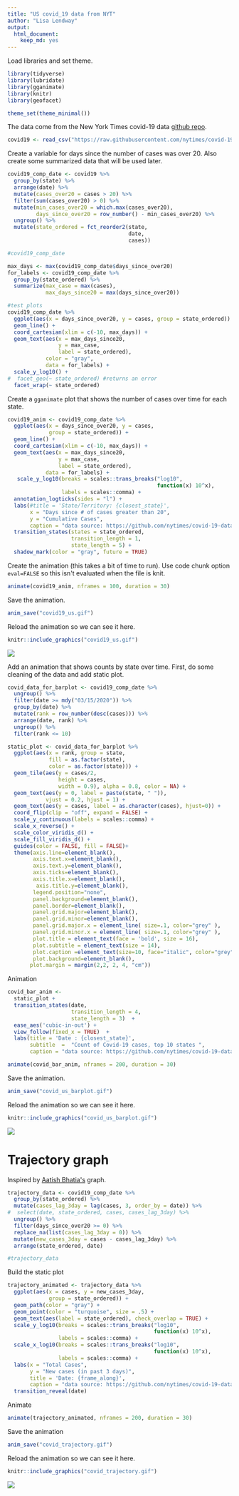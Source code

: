 ```yaml
---
title: "US covid_19 data from NYT"
author: "Lisa Lendway"
output: 
  html_document:
    keep_md: yes
---
```




Load libraries and set theme.

```r
library(tidyverse)
library(lubridate)
library(gganimate)
library(knitr)
library(geofacet)

theme_set(theme_minimal())
```

The data come from the New York Times covid-19 data [github repo](https://github.com/nytimes/covid-19-data).


```r
covid19 <- read_csv("https://raw.githubusercontent.com/nytimes/covid-19-data/master/us-states.csv")
```

Create a variable for days since the number of cases was over 20. Also create some summarized data that will be used later.

```r
covid19_comp_date <- covid19 %>% 
  group_by(state) %>% 
  arrange(date) %>% 
  mutate(cases_over20 = cases > 20) %>% 
  filter(sum(cases_over20) > 0) %>% 
  mutate(min_cases_over20 = which.max(cases_over20),
         days_since_over20 = row_number() - min_cases_over20) %>% 
  ungroup() %>% 
  mutate(state_ordered = fct_reorder2(state,
                                      date,
                                      cases))

#covid19_comp_date

max_days <- max(covid19_comp_date$days_since_over20)
for_labels <- covid19_comp_date %>% 
  group_by(state_ordered) %>% 
  summarize(max_case = max(cases),
            max_days_since20 = max(days_since_over20))
```


```r
#test plots
covid19_comp_date %>% 
  ggplot(aes(x = days_since_over20, y = cases, group = state_ordered)) +
  geom_line() + 
  coord_cartesian(xlim = c(-10, max_days)) +
  geom_text(aes(x = max_days_since20, 
                y = max_case, 
                label = state_ordered),
            color = "gray",
            data = for_labels) +
  scale_y_log10() +
#  facet_geo(~ state_ordered) #returns an error
  facet_wrap(~ state_ordered)
```


Create a `gganimate` plot that shows the number of cases over time for each state. 


```r
covid19_anim <- covid19_comp_date %>% 
  ggplot(aes(x = days_since_over20, y = cases, 
             group = state_ordered)) +
  geom_line() + 
  coord_cartesian(xlim = c(-10, max_days)) +
  geom_text(aes(x = max_days_since20, 
                y = max_case, 
                label = state_ordered),
            data = for_labels) +
   scale_y_log10(breaks = scales::trans_breaks("log10",
                                               function(x) 10^x),
                 labels = scales::comma) + 
  annotation_logticks(sides = "l") +
  labs(#title = 'State/Territory: {closest_state}', 
       x = "Days since # of cases greater than 20", 
       y = "Cumulative Cases",
       caption = "data source: https://github.com/nytimes/covid-19-data") +
  transition_states(states = state_ordered, 
                    transition_length = 1,
                    state_length = 5) +
  shadow_mark(color = "gray", future = TRUE)
```

Create the animation (this takes a bit of time to run). Use code chunk option `eval=FALSE` so this isn't evaluated when the file is knit. 


```r
animate(covid19_anim, nframes = 100, duration = 30)
```

Save the animation.

```r
anim_save("covid19_us.gif")
```

Reload the animation so we can see it here. 

```r
knitr::include_graphics("covid19_us.gif")
```

![](covid19_us.gif)<!-- -->

Add an animation that shows counts by state over time. First, do some cleaning of the data and add static plot.


```r
covid_data_for_barplot <- covid19_comp_date %>% 
  ungroup() %>% 
  filter(date >= mdy("03/15/2020")) %>% 
  group_by(date) %>% 
  mutate(rank = row_number(desc(cases))) %>% 
  arrange(date, rank) %>% 
  ungroup() %>% 
  filter(rank <= 10)

static_plot <- covid_data_for_barplot %>% 
  ggplot(aes(x = rank, group = state, 
             fill = as.factor(state), 
             color = as.factor(state))) +
  geom_tile(aes(y = cases/2,
                height = cases,
                width = 0.9), alpha = 0.8, color = NA) +
  geom_text(aes(y = 0, label = paste(state, " ")), 
            vjust = 0.2, hjust = 1) +
  geom_text(aes(y = cases, label = as.character(cases), hjust=0)) +
  coord_flip(clip = "off", expand = FALSE) +
  scale_y_continuous(labels = scales::comma) +
  scale_x_reverse() +
  scale_color_viridis_d() +
  scale_fill_viridis_d() +
  guides(color = FALSE, fill = FALSE)+
  theme(axis.line=element_blank(),
        axis.text.x=element_blank(),
        axis.text.y=element_blank(),
        axis.ticks=element_blank(),
        axis.title.x=element_blank(),
         axis.title.y=element_blank(),
        legend.position="none",
        panel.background=element_blank(),
        panel.border=element_blank(),
        panel.grid.major=element_blank(),
        panel.grid.minor=element_blank(),
        panel.grid.major.x = element_line( size=.1, color="grey" ),
        panel.grid.minor.x = element_line( size=.1, color="grey" ),
        plot.title = element_text(face = 'bold', size = 16),
        plot.subtitle = element_text(size = 14),
        plot.caption =element_text(size=10, face="italic", color="grey"),
        plot.background=element_blank(),
       plot.margin = margin(2,2, 2, 4, "cm"))
```


Animation

```r
covid_bar_anim <-
  static_plot + 
  transition_states(date, 
                    transition_length = 4, 
                    state_length = 3)  +
  ease_aes('cubic-in-out') +
  view_follow(fixed_x = TRUE)  +
  labs(title = 'Date : {closest_state}',  
       subtitle  =  "Count of Covid-19 cases, top 10 states ",
       caption = "data source: https://github.com/nytimes/covid-19-data")

animate(covid_bar_anim, nframes = 200, duration = 30)
```

Save the animation.

```r
anim_save("covid_us_barplot.gif")
```

Reload the animation so we can see it here. 

```r
knitr::include_graphics("covid_us_barplot.gif")
```

![](covid_us_barplot.gif)<!-- -->

# Trajectory graph

Inspired by [Aatish Bhatia's](https://aatishb.com/covidtrends/) graph.


```r
trajectory_data <- covid19_comp_date %>% 
  group_by(state_ordered) %>% 
  mutate(cases_lag_3day = lag(cases, 3, order_by = date)) %>% 
#  select(date, state_ordered, cases, cases_lag_3day) %>% 
  ungroup() %>% 
  filter(days_since_over20 >= 0) %>% 
  replace_na(list(cases_lag_3day = 0)) %>% 
  mutate(new_cases_3day = cases - cases_lag_3day) %>% 
  arrange(state_ordered, date)

#trajectory_data
```

Build the static plot

```r
trajectory_animated <- trajectory_data %>% 
  ggplot(aes(x = cases, y = new_cases_3day, 
             group = state_ordered)) +
  geom_path(color = "gray") +
  geom_point(color = "turquoise", size = .5) +
  geom_text(aes(label = state_ordered), check_overlap = TRUE) +
  scale_y_log10(breaks = scales::trans_breaks("log10",
                                              function(x) 10^x),
                labels = scales::comma) + 
  scale_x_log10(breaks = scales::trans_breaks("log10",
                                              function(x) 10^x),
                labels = scales::comma) +
  labs(x = "Total Cases", 
       y = "New cases (in past 3 days)",
       title = 'Date: {frame_along}',
       caption = "data source: https://github.com/nytimes/covid-19-data, \n inspired by: https://aatishb.com/covidtrends/") +
  transition_reveal(date)
```

Animate

```r
animate(trajectory_animated, nframes = 200, duration = 30)
```

Save the animation

```r
anim_save("covid_trajectory.gif")
```


Reload the animation so we can see it here. 

```r
knitr::include_graphics("covid_trajectory.gif")
```

![](covid_trajectory.gif)<!-- -->




